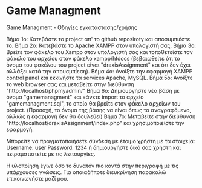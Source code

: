 # Game Managment
 
Game Managment - Οδηγίες εγκατάστασης/χρήσης

Βήμα 1ο: Κατεβάστε το project απ' το github reposiroty και αποσυμπιέστε το.
Βήμα 2ο: Κατεβάστε το Apache XAMPP στον υπολογιστή σας. 
Βήμα 3ο: Βρείτε τον φάκελο του Xampp στον υπολογιστή σας
και τοποθετείστε τον φάκελο του αρχείου στον φάκελο xampp/htdocs
(βεβαιωθείτε ότι το όνομα του φακέλου του project είναι "draxisAssignment"
και  ότι δεν έχει αλλάξει κατά την απουσμπίεση).
Βήμα 4ο: Ανοίξτε την εφαρμογή XAMPP control panel και εκκινήστε τα
services Apache, MySQL.
Βήμα 5ο: Ανοίξτε το web browser σας και μεταβείτε στην διεύθυνση 
"http://localhost/phpmyadmin/"
Βήμα 6ο: Δημιουργήστε νέα βάση με όνομα "gamemanagment" και κάνετε import
το αρχείο "gamemanagment.sql", το οποίο θα βρείτε στον φάκελο αρχείων του project.
(Προσοχή, το όνομα της βάσης να είναι όπως το αναγραφόμενο, αλλιώς η εφαρμογή 
δεν θα δουλεύει)
Βήμα 7ο: Μεταβείτε στην διεύθυνση "http://localhost/draxisAssignment/index.php"
και χρησιμοποιείστε την εφαρμογή.

Μπορείτε να πραγματοποιήσετε σύνδεση με έτοιμο χρήστη με τα στοιχεία:
Username: user
Password: 1234 
ή δημιουργήστε δικό σας χρήστη και πειραματιστείτε με τις λειτουργίες.

Η υλοποίηση έγινε όσο το δυνατόν πιο κοντά στην περιγραφή με τις υπάρχουσες γνώσεις.
Για οποιαδήποτε διευκρίνηση παρακαλώ επικοινωνήστε μαζί μου.
